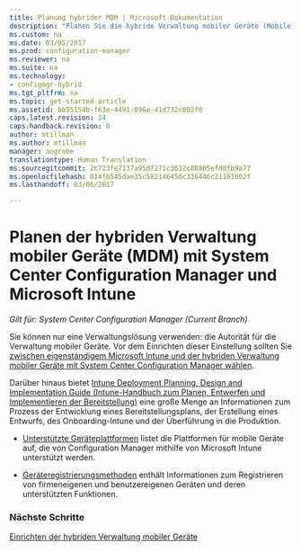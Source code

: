 ```yaml
---
title: Planung hybrider MDM | Microsoft-Dokumentation
description: "Planen Sie die hybride Verwaltung mobiler Geräte (Mobile Device Management, MDM) mit System Center Configuration Manager und Microsoft Intune."
ms.custom: na
ms.date: 03/05/2017
ms.prod: configuration-manager
ms.reviewer: na
ms.suite: na
ms.technology:
- configmgr-hybrid
ms.tgt_pltfrm: na
ms.topic: get-started-article
ms.assetid: bb95154b-f63e-4491-896e-41d732c802f8
caps.latest.revision: 34
caps.handback.revision: 0
author: mtillman
ms.author: mtillman
manager: angrobe
translationtype: Human Translation
ms.sourcegitcommit: 2c723fe7137a95df271c3612c88805efd8fb9a77
ms.openlocfilehash: 814fb545dae35c582146450c316446c21191002f
ms.lasthandoff: 03/06/2017

---
```

# <a name="plan-for-hybrid-mobile-device-management-mdm-with-system-center-configuration-manager-and-microsoft-intune"></a>Planen der hybriden Verwaltung mobiler Geräte (MDM) mit System Center Configuration Manager und Microsoft Intune

*Gilt für: System Center Configuration Manager (Current Branch)*

Sie können nur eine Verwaltungslösung verwenden: die Autorität für die Verwaltung mobiler Geräte. Vor dem Einrichten dieser Einstellung sollten Sie [zwischen eigenständigem Microsoft Intune und der hybriden Verwaltung mobiler Geräte mit System Center Configuration Manager wählen](../understand/choose-between-standalone-intune-and-hybrid-mobile-device-management.md).

Darüber hinaus bietet [Intune Deployment Planning, Design and Implementation Guide (Intune-Handbuch zum Planen, Entwerfen und Implementieren der Bereitstellung)](https://docs.microsoft.com/en-us/intune/plan-design/introduction) eine große Menge an Informationen zum Prozess der Entwicklung eines Bereitstellungsplans, der Erstellung eines Entwurfs, des Onboarding-Intune und der Überführung in die Produktion.

- [Unterstützte Geräteplattformen](supported-device-platforms-for-hybrid.md) listet die Plattformen für mobile Geräte auf, die von Configuration Manager mithilfe von Microsoft Intune unterstützt werden.

- [Geräteregistrierungsmethoden](device-enrollment-methods.md) enthält Informationen zum Registrieren von firmeneigenen und benutzereigenen Geräten und deren unterstützten Funktionen.


### <a name="next-steps"></a>Nächste Schritte
 [Einrichten der hybriden Verwaltung mobiler Geräte](../deploy-use/setup-hybrid-mdm.md)

